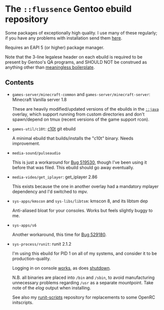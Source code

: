 # The `::flussence` Gentoo ebuild repository

Some packages of exceptionally high quality. I use many of these regularly; if
you have any problems with installation send them [here][gh-issues].

Requires an EAPI 5 (or higher) package manager.

Note that the 3-line legalese header on each ebuild is required to be present by
Gentoo's QA programs, and SHOULD NOT be construed as anything other than
[meaningless boilerplate][gentoo-mistakes].

## Contents

* `games-server/minecraft-common` and `games-server/minecraft-server`:
  Minecraft Vanilla server 1.8

  These are heavily modified/updated versions of the ebuilds in the
  [`::java`][java] overlay, which support running from custom directories and
  don't spawn/depend on tmux (recent versions of the game support rcon).

* `games-util/c10t`: [c10t][c10t] git ebuild

  A minimal ebuild that builds/installs the "c10t" binary. Needs improvement.

* `media-sound/pulseaudio`

  This is just a workaround for [Bug 519530][bgo519530], though I've been using
  it before that was filed. This ebuild should go away eventually.

* `media-video/get_iplayer`: get_iplayer 2.86

  This exists because the one in another overlay had a mandatory mplayer
  dependency and I'd switched to mpv.

* `sys-apps/kmscon` and `sys-libs/libtsm`: kmscon 8, and its libtsm dep

  Anti-aliased bloat for your consoles. Works but feels slightly buggy to me.

* `sys-apps/s6`

  Another workaround, this time for [Bug 529180][bgo529180].

* `sys-process/runit`: runit 2.1.2

  I'm using this ebuild for PID 1 on all of my systems, and consider it to be
  production-quality.

  Logging in on console [works][bgo522204], as does [shutdown][bgo521918].

  N.B. all binaries are placed into `/bin` and `/sbin`, to avoid manufacturing
  unnecessary problems regarding `/usr` as a separate mountpoint. Take note of
  the *elog* output when installing.

  See also my [runit-scripts][runit-scripts] repository for replacements to some
  OpenRC initscripts.

[bgo519530]: https://bugs.gentoo.org/show_bug.cgi?id=519530
[bgo521918]: https://bugs.gentoo.org/show_bug.cgi?id=521918
[bgo522204]: https://bugs.gentoo.org/show_bug.cgi?id=522204
[bgo522786]: https://bugs.gentoo.org/show_bug.cgi?id=522786
[bgo529180]: https://bugs.gentoo.org/show_bug.cgi?id=529180
[c10t]: https://github.com/udoprog/c10t
[gentoo-mistakes]: https://devmanual.gentoo.org/ebuild-writing/common-mistakes/index.html#missing/invalid/broken-header
[gh-issues]: https://github.com/flussence/ebuilds/issues
[java]: http://git.overlays.gentoo.org/gitweb/?p=proj/java.git;a=summary
[runit-scripts]: https://github.com/flussence/runit-scripts
